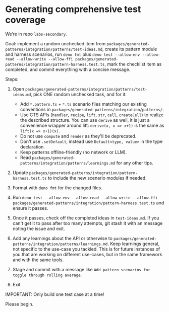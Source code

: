 # Generating comprehensive test coverage

We’re in repo `labs-secondary`.

Goal: implement a random unchecked item from
`packages/generated-patterns/integration/patterns/test-ideas.md`, create its
pattern module and harness scenarios, run `deno fmt` plus
`deno test --allow-env --allow-read --allow-write --allow-ffi packages/generated-patterns/integration/pattern-harness.test.ts`,
mark the checklist item as completed, and commit everything with a concise
message.

Steps:

1. Open `packages/generated-patterns/integration/patterns/test-ideas.md`, pick
   ONE random unchecked task, and for it:
   - Add `*.pattern.ts` + `*.ts` scenario files matching our existing
     conventions in `packages/generated-patterns/integration/patterns/`.
   - Use CTS APIs (`handler`, `recipe`, `lift`, `str`, `cell`, `createCell`) to
     realize the described structure. You can use `derive` as well, it is just a
     convenience wrapper around lift: `derive(x, x => x+1)` is the same as
     `lift(x => x+1)(x)`.
   - Do not use `compute` and `render` as they'll be deprecated.
   - Don't use `.setDefault`, instead use `Default<type, value>` in the type
     declaration.
   - Keep patterns offline-friendly (no network or LLM).
   - Read `packages/generated-patterns/integration/patterns/learnings.md` for
     any other tips.

2. Update `packages/generated-patterns/integration/pattern-harness.test.ts` to
   include the new scenario modules if needed.

3. Format with `deno fmt` for the changed files.

4. Run
   `deno test --allow-env --allow-read --allow-write --allow-ffi packages/generated-patterns/integration/pattern-harness.test.ts`
   and ensure it passes.

5. Once it passes, check off the completed ideas in `test-ideas.md`. If you
   can't get it to pass after too many attempts, git stash it with an message
   noting the issue and exit.

6. Add any learnings about the API or otherwise to
   `packages/generated-patterns/integration/patterns/learnings.md`. Keep
   learnings general, not specific to the use-case you tackled. This is for
   future instances of you that are working on different use-cases, but in the
   same framework and with the same tools.

7. Stage and commit with a message like
   `Add pattern scenarios for toggle through rolling average`.

8. Exit

IMPORTANT: Only build one test case at a time!

Please begin.
